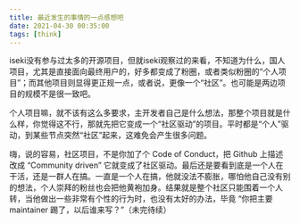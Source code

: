 ```yaml
---
title: 最近发生的事情的一点感想吧
date: 2021-04-30 00:35:00
tags: [think]
---
```


iseki没有参与过太多的开源项目，但就iseki观察过的来看，不知道为什么，国人项目，尤其是直接面向最终用户的，好多都变成了粉圈，或者类似粉圈的“个人项目”；而其他项目则显得更正规一点，或者说，更像一个“社区”。也可能是两边项目的规模不是很一致吧。

个人项目嘛，就不该有这么多要求，主开发者自己是什么想法，那整个项目就是什么样，你觉得这不行，那就先把它变成一个“社区驱动”的项目。平时都是“个人”驱动，到某些节点突然“社区”起来，这难免会产生很多问题。

嗨，说的容易，社区项目，不是你加了个 Code of Conduct，把 Github 上描述改成 “Community driven” 它就变成了社区驱动。最后还是要看到底是一个人在干活，还是一群人在搞。一直是一个人在搞，他就没法不膨胀，哪怕他自己没有别的想法，个人崇拜的粉丝也会把他黄袍加身。结果就是整个社区只能围着一个人转，当他做出一些非常有个性的行为时，也没有太好的办法，毕竟 “你把主要 maintainer 踢了，以后谁来写？”（未完待续）

